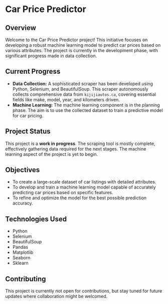 # Car Price Predictor

## Overview
Welcome to the Car Price Predictor project! This initiative focuses on developing a robust machine learning model to predict car prices based on various attributes. The project is currently in the development phase, with significant progress made in data collection.

## Current Progress
- **Data Collection:** A sophisticated scraper has been developed using Python, Selenium, and BeautifulSoup. This scraper autonomously collects comprehensive data from `kijijiautos.ca`, covering essential fields like make, model, year, and kilometers driven.
- **Machine Learning:** The machine learning component is in the planning phase. The aim is to use the collected dataset to train a predictive model for car pricing.

## Project Status
This project is a **work in progress**. The scraping tool is mostly complete, effectively gathering data required for the next stages. The machine learning aspect of the project is yet to begin.

## Objectives
- To create a large-scale dataset of car listings with detailed attributes.
- To develop and train a machine learning model capable of accurately predicting car prices based on specific features.
- To refine and optimize the model for the best possible prediction accuracy.

## Technologies Used
- Python
- Selenium
- BeautifulSoup
- Pandas
- Matplotlib
- Seaborn
- Sklearn

## Contributing
This project is currently not open for contributions, but stay tuned for future updates where collaboration might be welcomed.
